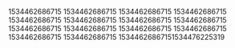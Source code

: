 1534462686715
1534462686715
1534462686715
1534462686715
1534462686715
1534462686715
1534462686715
1534462686715
1534462686715
1534462686715
1534462686715
1534462686715
1534462686715
1534462686715
15344626867151534476225319